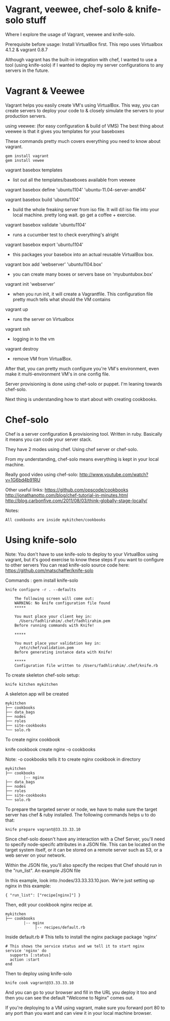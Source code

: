 Vagrant, veewee, chef-solo & knife-solo stuff
=================================
Where I explore the usage of Vagrant, veewee and knife-solo.

Prerequisite before usage: Install VirtualBox first. This repo uses Virtualbox 4.1.2 & vagrant 0.8.7

Although vagrant has the built-in integration with chef, I wanted to use a tool (using knife-solo) if I wanted to deploy
my server configurations to any servers in the future.


Vagrant & Veewee
===================

Vagrant helps you easily create VM's using VirtualBox. 
This way, you can create servers to deploy your code to & closely
simulate the servers to your production servers.

using veewee: (for easy configuration & build of VMS)
The best thing about veewee is that it gives you templates for your baseboxes

These commands pretty much covers everything you need to know about vagrant.

	gem install vagrant
	gem install vewee

vagrant basebox templates
 - list out all the templates/baseboxes available from veewee

vagrant basebox define 'ubuntu1104' 'ubuntu-11.04-server-amd64'

vagrant basebox build 'ubuntu1104'
 - build the whole freaking server from iso file. It will d/l iso file into your local machine.
	 pretty long wait. go get a coffee + exercise.

vagrant basebox validate 'ubuntu1104'
 - runs a cucumber test to check everything's alright

vagrant basebox export 'ubuntu1104'
 - this packages your basebox into an actual reusable VirtualBox box.

vagrant box add 'webserver' 'ubuntu1104.box'
 - you can create many boxes or servers base on 'myubuntubox.box'

vagrant init 'webserver'
 - when you run init, it will create a Vagrantfile. This configuration file
	 pretty much tells what should the VM contains
	
vagrant up
 - runs the server on Virtualbox

vagrant ssh
 - logging in to the vm

vagrant destroy
 - remove VM from VirtualBox.


After that, you can pretty much configure you're VM's environment,
even make it multi-environment VM's in one config file. 

Server provisioning is done using chef-solo or puppet. I'm leaning towards chef-solo.

Next thing is understanding how to start about with creating cookbooks.


Chef-solo
=============

Chef is a server configuration & provisioning tool. Written in ruby.
Basically it means you can code your server stack.

They have 2 modes using chef. Using chef server or chef-solo.

From my understanding, chef-solo means everything is kept in your local machine.

Really good video using chef-solo:
http://www.youtube.com/watch?v=1G6bd4b91RU

Other useful links:
https://github.com/opscode/cookbooks
http://jonathanotto.com/blog/chef-tutorial-in-minutes.html
http://blog.carbonfive.com/2011/08/03/think-globally-stage-locally/

Notes:

	All cookbooks are inside mykitchen/cookbooks


Using knife-solo
================

Note: You don't have to use knife-solo to deploy to your VirtualBox using vagrant,
but it's good exercise to know these steps if you want to configure to other servers
You can read knife-solo source code here: https://github.com/matschaffer/knife-solo

Commands :
	gem install knife-solo
	

	knife configure -r . --defaults
	
		The following screen will come out:
		WARNING: No knife configuration file found
		*****

		You must place your client key in:
		  /Users/fadhlirahim/.chef/fadhlirahim.pem
		Before running commands with Knife!

		*****

		You must place your validation key in:
		  /etc/chef/validation.pem
		Before generating instance data with Knife!

		*****
		Configuration file written to /Users/fadhlirahim/.chef/knife.rb

To create skeleton chef-solo setup:

	knife kitchen mykitchen
	
A skeleton app will be created

	mykitchen
	├── cookbooks
	├── data_bags
	├── nodes
	├── roles
	├── site-cookbooks
	└── solo.rb
	
To create nginx cookbook

  knife cookbook create nginx -o cookbooks

Note: -o cookbooks tells it to create nginx cookbook in directory

	mykitchen
	├── cookbooks
			|-- nginx
	├── data_bags
	├── nodes
	├── roles
	├── site-cookbooks
	└── solo.rb

To prepare the targeted server or node, we have to make sure the 
target server has chef & ruby installed. The following commands helps u
to do that:

	knife prepare vagrant@33.33.33.10

Since chef-solo doesn't have any interaction with a Chef Server, 
you'll need to specify node-specifc attributes in a JSON file. This can 
be located on the target system itself, or it can be stored on a 
remote server such as S3, or a web server on your network.

Within the JSON file, you'll also specify the recipes that Chef should run 
in the "run_list". An example JSON file

In this example, look into /nodes/33.33.33.10.json. 
We're just setting up nginx in this example:

	{ "run_list": ["recipe[nginx]"] }

	
Then, edit your cookbook nginx recipe at.

	mykitchen
	├── cookbooks
			|-- nginx
			     |-- recipes/default.rb

Inside default.rb
	# This tells to install the nginx package
	package 'nginx'
	
	# This shows the service status and we tell it to start nginx
	service 'nginx' do
	  supports [:status]
	  action :start
	end

	
Then to deploy using knife-solo

	knife cook vagrant@33.33.33.10
	
And you can go to your browser and fill in the URL you deploy it too
and then you can see the default "Welcome to Nginx" comes out.

If you're deploying to a VM using vagrant, make sure you forward port 80 to any
port than you want and can view it in your local machine browser.



